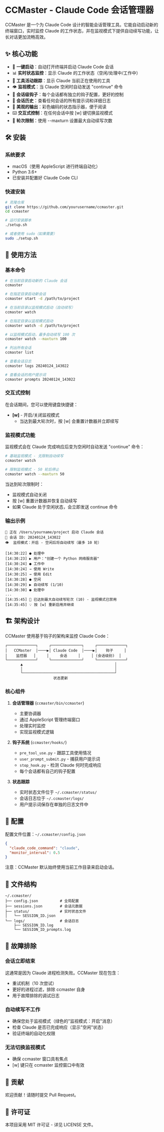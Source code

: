 # CCMaster - Claude Code 会话管理器

CCMaster 是一个为 Claude Code 设计的智能会话管理工具。它能自动启动新的终端窗口，实时监控 Claude 的工作状态，并在监视模式下提供自动续写功能，让长对话更加流畅高效。

## ✨ 核心功能

- 🚀 **一键启动**：自动打开终端并启动 Claude Code 会话
- 📊 **实时状态监控**：显示 Claude 的工作状态（空闲/处理中/工作中）
- 🔧 **工具活动跟踪**：显示 Claude 当前正在使用的工具
- 👁️ **监视模式**：当 Claude 空闲时自动发送 "continue" 命令
- 🎯 **会话级钩子**：每个会话都有独立的钩子配置，更好的控制
- 📝 **会话历史**：查看任何会话的所有提示词和详细日志
- 🎨 **美观的输出**：彩色编码的状态指示器，便于阅读
- ⌨️ **交互式控制**：在任何会话中按 [w] 键切换监视模式
- 🔢 **轮次限制**：使用 --maxturn 设置最大自动续写次数

## 🛠 安装

### 系统要求

- macOS（使用 AppleScript 进行终端自动化）
- Python 3.6+
- 已安装并配置好 Claude Code CLI

### 快速安装

```bash
# 克隆仓库
git clone https://github.com/yourusername/ccmaster.git
cd ccmaster

# 运行安装脚本
./setup.sh

# 或者使用 sudo（如果需要）
sudo ./setup.sh
```

## 📖 使用方法

### 基本命令

```bash
# 在当前目录启动新的 Claude 会话
ccmaster

# 在指定目录启动新会话
ccmaster start -d /path/to/project

# 在当前目录以监视模式启动（自动续写）
ccmaster watch

# 在指定目录以监视模式启动
ccmaster watch -d /path/to/project

# 以监视模式启动，最多自动续写 100 次
ccmaster watch --maxturn 100

# 列出所有会话
ccmaster list

# 查看会话日志
ccmaster logs 20240124_143022

# 查看会话的用户提示词
ccmaster prompts 20240124_143022
```

### 交互式控制

在会话期间，您可以使用键盘快捷键：
- **[w]** - 开启/关闭监视模式
  - 当达到最大轮次时，按 [w] 会重置计数器并立即续写

### 监视模式功能

监视模式会在 Claude 完成响应后变为空闲时自动发送 "continue" 命令：

```bash
# 基础监视模式 - 无限制自动续写
ccmaster watch

# 限制监视模式 - 50 轮后停止
ccmaster watch --maxturn 50
```

当达到轮次限制时：
- 监视模式自动关闭
- 按 [w] 重置计数器并恢复自动续写
- 如果 Claude 处于空闲状态，会立即发送 continue 命令

### 输出示例

```
🚀 正在 /Users/yourname/project 启动 Claude 会话
📍 会话 ID: 20240124_143022
👁️  监视模式：开启 - 空闲后将自动续写（最多 10 轮）

[14:30:22] ● 处理中
[14:30:23] ▶ 用户："创建一个 Python 网络服务器"
[14:30:24] ● 工作中
[14:30:24] → 使用 Write
[14:30:25] → 使用 Edit
[14:30:28] ● 空闲
[14:30:29] ▶ 自动续写 (1/10)
[14:30:30] ● 处理中
...
[14:35:45] 🛑 已达到最大自动续写轮次 (10) - 监视模式已禁用
[14:35:45] 💡 按 [w] 重新启用并继续
```

## 🏗 架构设计

CCMaster 使用基于钩子的架构来监控 Claude Code：

```
┌─────────────┐     ┌──────────────┐     ┌─────────────┐
│   CCMaster  │────▶│ Claude Code  │────▶│    钩子     │
│    监控器   │     │     会话     │     │ (会话级别)  │
└─────────────┘     └──────────────┘     └─────────────┘
       ▲                                          │
       │                                          │
       └──────────────────────────────────────────┘
                      状态更新
```

### 核心组件

1. **会话管理器** (`ccmaster/bin/ccmaster`)
   - 主要协调器
   - 通过 AppleScript 管理终端窗口
   - 处理实时监控
   - 实现监视模式逻辑

2. **钩子系统** (`ccmaster/hooks/`)
   - `pre_tool_use.py` - 跟踪工具使用情况
   - `user_prompt_submit.py` - 捕获用户提示词
   - `stop_hook.py` - 检测 Claude 何时完成响应
   - 每个会话都有自己的钩子配置

3. **状态跟踪**
   - 实时状态文件位于 `~/.ccmaster/status/`
   - 会话日志位于 `~/.ccmaster/logs/`
   - 用户提示词保存在单独的日志文件中

## 🔧 配置

配置文件位置：`~/.ccmaster/config.json`

```json
{
  "claude_code_command": "claude",
  "monitor_interval": 0.5
}
```

注意：CCMaster 默认始终使用当前工作目录来启动会话。

## 📁 文件结构

```
~/.ccmaster/
├── config.json          # 全局配置
├── sessions.json        # 会话元数据
├── status/              # 实时状态文件
│   └── SESSION_ID.json
└── logs/                # 会话日志
    ├── SESSION_ID.log
    └── SESSION_ID_prompts.log
```

## 🐛 故障排除

### 会话立即结束
这通常是因为 Claude 进程检测失败。CCMaster 现在包含：
- 重试机制（10 次尝试）
- 更好的进程过滤，排除 ccmaster 自身
- 用于故障排除的调试日志

### 自动续写不工作
- 确保您处于监视模式（绿色的"监视模式：开启"消息）
- 检查 Claude 是否已完成响应（显示"空闲"状态）
- 验证终端的自动化权限

### 无法切换监视模式
- 确保 ccmaster 窗口具有焦点
- [w] 键只在 ccmaster 监控窗口中有效

## 🤝 贡献

欢迎贡献！请随时提交 Pull Request。

## 📄 许可证

本项目采用 MIT 许可证 - 详见 LICENSE 文件。